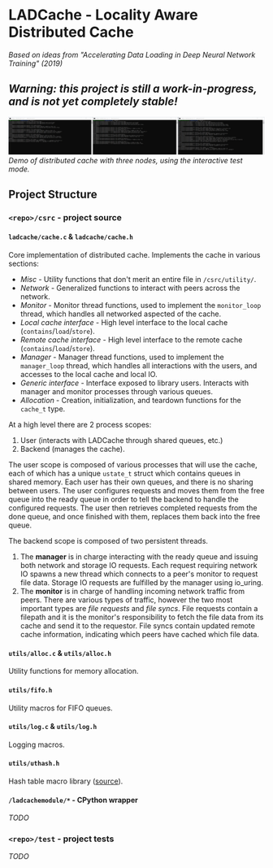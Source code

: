 # LADCache - Locality Aware Distributed Cache
*Based on ideas from "Accelerating Data Loading in Deep Neural Network Training" (2019)*

## *Warning: this project is still a work-in-progress, and is not yet completely stable!*

![3-way demo](./assets/3-way-example.png)
*Demo of distributed cache with three nodes, using the interactive test mode.*

## Project Structure

### `<repo>/csrc` - project source

#### `ladcache/cache.c` & `ladcache/cache.h`
Core implementation of distributed cache. Implements the cache in various sections:
* *Misc* - Utility functions that don't merit an entire file in `/csrc/utility/`.
* *Network* - Generalized functions to interact with peers across the network.
* *Monitor* - Monitor thread functions, used to implement the `monitor_loop` thread, which handles all networked aspected of the cache.
* *Local cache interface* - High level interface to the local cache (`contains`/`load`/`store`).
* *Remote cache interface* - High level interface to the remote cache (`contains`/`load`/`store`).
* *Manager* - Manager thread functions, used to implement the `manager_loop` thread, which handles all interactions with the users, and accesses to the local cache and local IO.
* *Generic interface* - Interface exposed to library users. Interacts with manager and monitor processes through various queues.
* *Allocation* - Creation, initialization, and teardown functions for the `cache_t` type.

At a high level there are 2 process scopes:
1. User (interacts with LADCache through shared queues, etc.)
2. Backend (manages the cache).

The user scope is composed of various processes that will use the cache, each of which has a unique `ustate_t` struct which contains queues in shared memory. Each user has their own queues, and there is no sharing between users. The user configures requests and moves them from the free queue into the ready queue in order to tell the backend to handle the configured requests. The user then retrieves completed requests from the done queue, and once finished with them, replaces them back into the free queue.

The backend scope is composed of two persistent threads.
1. The **manager** is in charge interacting with the ready queue and issuing both network and storage IO requests. Each request requiring network IO spawns a new thread which connects to a peer's monitor to request file data. Storage IO requests are fulfilled by the manager using io_uring.
2. The **monitor** is in charge of handling incoming network traffic from peers. There are various types of traffic, however the two most important types are *file requests* and *file syncs*. File requests contain a filepath and it is the monitor's responsibility to fetch the file data from its cache and send it to the requestor. File syncs contain updated remote cache information, indicating which peers have cached which file data.

#### `utils/alloc.c` & `utils/alloc.h`
Utility functions for memory allocation.

#### `utils/fifo.h`
Utility macros for FIFO queues.

#### `utils/log.c` & `utils/log.h`
Logging macros.

#### `utils/uthash.h`
Hash table macro library ([source](https://troydhanson.github.io/uthash/)).

#### `/ladcachemodule/*` - CPython wrapper
*TODO*

### `<repo>/test` - project tests
*TODO*
